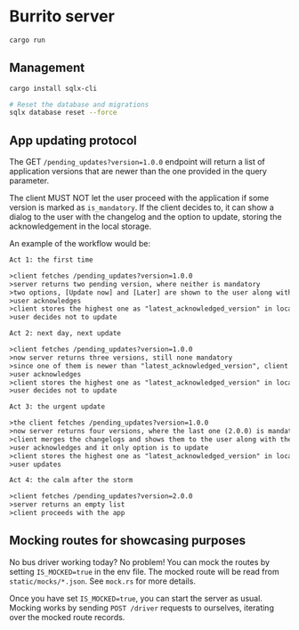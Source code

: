 # Burrito server

```bash
cargo run
```

## Management

```bash
cargo install sqlx-cli

# Reset the database and migrations
sqlx database reset --force
```

## App updating protocol

The GET `/pending_updates?version=1.0.0` endpoint will return a list of application versions that
are newer than the one provided in the query parameter.

The client MUST NOT let the user proceed with the application if some version is marked as
`is_mandatory`. If the client decides to, it can show a dialog to the user with the changelog and
the option to update, storing the acknowledgement in the local storage.

An example of the workflow would be:

```txt
Act 1: the first time

>client fetches /pending_updates?version=1.0.0
>server returns two pending version, where neither is mandatory
>two options, [Update now] and [Later] are shown to the user along with the changelogs
>user acknowledges
>client stores the highest one as "latest_acknowledged_version" in local storage
>user decides not to update

Act 2: next day, next update

>client fetches /pending_updates?version=1.0.0
>now server returns three versions, still none mandatory
>since one of them is newer than "latest_acknowledged_version", client shows the dialog
>user acknowledges
>client stores the highest one as "latest_acknowledged_version" in local storage
>user decides not to update

Act 3: the urgent update

>the client fetches /pending_updates?version=1.0.0
>now server returns four versions, where the last one (2.0.0) is mandatory
>client merges the changelogs and shows them to the user along with the [Update now] button
>user acknowledges and it only option is to update
>client stores the highest one as "latest_acknowledged_version" in local storage
>user updates

Act 4: the calm after the storm

>client fetches /pending_updates?version=2.0.0
>server returns an empty list
>client proceeds with the app
```

## Mocking routes for showcasing purposes

No bus driver working today? No problem! You can mock the routes by setting `IS_MOCKED=true` in
the env file. The mocked route will be read from `static/mocks/*.json`. See `mock.rs` for more
details.

Once you have set `IS_MOCKED=true`, you can start the server as usual. Mocking works by sending
`POST /driver` requests to ourselves, iterating over the mocked route records.
